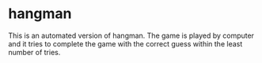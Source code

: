 # hangman
This is an automated version of hangman. The game is played by computer and it tries to complete the game with the correct guess within the least number of tries.
